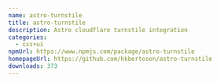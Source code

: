 ```yaml
---
name: astro-turnstile
title: astro-turnstile
description: Astro cloudflare turnstile integration
categories:
  - css+ui
npmUrl: https://www.npmjs.com/package/astro-turnstile
homepageUrl: https://github.com/hkbertoson/astro-turnstile
downloads: 373
---
```

